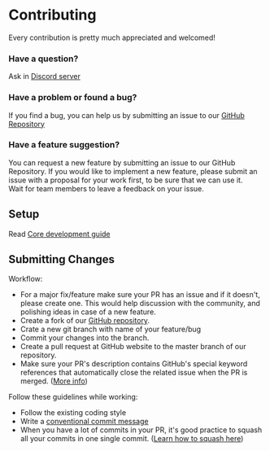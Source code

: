 # Contributing

Every contribution is pretty much appreciated and welcomed!

### Have a question?

Ask in [Discord server](https://discord.com/invite/mxmJNSZ2gn)

### Have a problem or found a bug?

If you find a bug, you can help us by submitting an issue to our [GitHub Repository](https://github.com/CromwellCMS/Cromwell/issues)

### Have a feature suggestion?

You can request a new feature by submitting an issue to our GitHub Repository. If you would like to implement a new feature, please submit an issue with a proposal for your work first, to be sure that we can use it.  
Wait for team members to leave a feedback on your issue.

## Setup

Read [Core development guide](https://github.com/CromwellCMS/Cromwell/tree/master/system)

## Submitting Changes

Workflow:

- For a major fix/feature make sure your PR has an issue and if it doesn't, please create one. This would help discussion with the community, and polishing ideas in case of a new feature.
- Create a fork of our [GitHub repository](https://github.com/CromwellCMS/Cromwell).
- Crate a new git branch with name of your feature/bug
- Commit your changes into the branch.
- Create a pull request at GitHub website to the master branch of our repository.
- Make sure your PR's description contains GitHub's special keyword references that automatically close the related issue when the PR is merged. ([More info](https://github.com/blog/1506-closing-issues-via-pull-requests))

Follow these guidelines while working:

- Follow the existing coding style
- Write a [conventional commit message](https://www.conventionalcommits.org/en/v1.0.0/)
- When you have a lot of commits in your PR, it's good practice to squash all your commits in one single commit. ([Learn how to squash here](https://davidwalsh.name/squash-commits-git))
